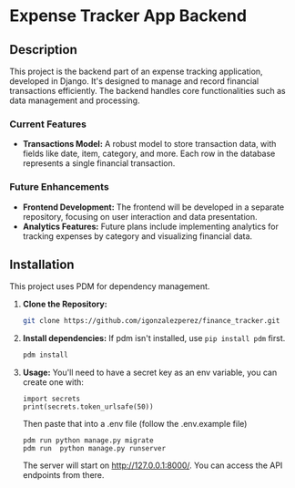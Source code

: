 # Expense Tracker App Backend

## Description

This project is the backend part of an expense tracking application, developed in Django. It's designed to manage and record financial transactions efficiently. The backend handles core functionalities such as data management and processing.

### Current Features
- **Transactions Model:** A robust model to store transaction data, with fields like date, item, category, and more. Each row in the database represents a single financial transaction.

### Future Enhancements
- **Frontend Development:** The frontend will be developed in a separate repository, focusing on user interaction and data presentation.
- **Analytics Features:** Future plans include implementing analytics for tracking expenses by category and visualizing financial data.

## Installation

This project uses PDM for dependency management.

1. **Clone the Repository:**
   ```bash
   git clone https://github.com/igonzalezperez/finance_tracker.git
   ```
2. **Install dependencies:**
   If pdm isn't installed, use `pip install pdm` first.
   ```bash
   pdm install
   ```
3. **Usage:**
   You'll need to have a secret key as an env variable, you can create one with:
   ```
   import secrets
   print(secrets.token_urlsafe(50))
   ```
   Then paste that into a .env file (follow the .env.example file)
   ```
   pdm run python manage.py migrate
   pdm run  python manage.py runserver
   ```
   The server will start on http://127.0.0.1:8000/. You can access the API endpoints from there.